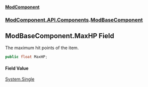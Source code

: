 #### [ModComponent](index.md 'index')
### [ModComponent.API.Components](index.md#ModComponent.API.Components 'ModComponent.API.Components').[ModBaseComponent](ModBaseComponent.md 'ModComponent.API.Components.ModBaseComponent')

## ModBaseComponent.MaxHP Field

The maximum hit points of the item.

```csharp
public float MaxHP;
```

#### Field Value
[System.Single](https://docs.microsoft.com/en-us/dotnet/api/System.Single 'System.Single')